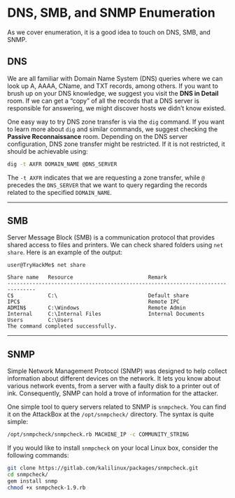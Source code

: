 # DNS, SMB, and SNMP Enumeration

As we cover enumeration, it is a good idea to touch on DNS, SMB, and SNMP.

## DNS

We are all familiar with Domain Name System (DNS) queries where we can look up A, AAAA, CName, and TXT records, among others. If you want to brush up on your DNS knowledge, we suggest you visit the **DNS in Detail** room. If we can get a “copy” of all the records that a DNS server is responsible for answering, we might discover hosts we didn’t know existed.

One easy way to try DNS zone transfer is via the `dig` command. If you want to learn more about `dig` and similar commands, we suggest checking the **Passive Reconnaissance** room. Depending on the DNS server configuration, DNS zone transfer might be restricted. If it is not restricted, it should be achievable using:

```bash
dig -t AXFR DOMAIN_NAME @DNS_SERVER
```

The `-t AXFR` indicates that we are requesting a zone transfer, while `@` precedes the `DNS_SERVER` that we want to query regarding the records related to the specified `DOMAIN_NAME`.

---

## SMB

Server Message Block (SMB) is a communication protocol that provides shared access to files and printers. We can check shared folders using `net share`. Here is an example of the output:

```plaintext
user@TryHackMe$ net share

Share name   Resource                        Remark
-------------------------------------------------------------------------------
C$           C:\                             Default share
IPC$                                         Remote IPC
ADMIN$       C:\Windows                      Remote Admin
Internal     C:\Internal Files               Internal Documents
Users        C:\Users
The command completed successfully.
```

---

## SNMP

Simple Network Management Protocol (SNMP) was designed to help collect information about different devices on the network. It lets you know about various network events, from a server with a faulty disk to a printer out of ink. Consequently, SNMP can hold a trove of information for the attacker.

One simple tool to query servers related to SNMP is `snmpcheck`. You can find it on the AttackBox at the `/opt/snmpcheck/` directory. The syntax is quite simple:

```bash
/opt/snmpcheck/snmpcheck.rb MACHINE_IP -c COMMUNITY_STRING
```

If you would like to install `snmpcheck` on your local Linux box, consider the following commands:

```bash
git clone https://gitlab.com/kalilinux/packages/snmpcheck.git
cd snmpcheck/
gem install snmp
chmod +x snmpcheck-1.9.rb
```